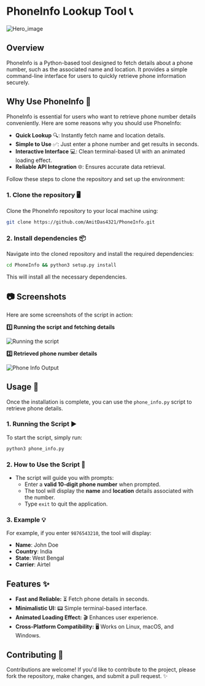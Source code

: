 # PhoneInfo Lookup Tool 📞

![Hero_image](https://i.ibb.co/yBVQ695t/Stackposts.png)

## Overview

PhoneInfo is a Python-based tool designed to fetch details about a phone number, such as the associated name and location. It provides a simple command-line interface for users to quickly retrieve phone information securely.

## Why Use PhoneInfo 🚀

PhoneInfo is essential for users who want to retrieve phone number details conveniently. Here are some reasons why you should use PhoneInfo:
- **Quick Lookup** 🔍: Instantly fetch name and location details.
- **Simple to Use** ✅: Just enter a phone number and get results in seconds.
- **Interactive Interface** 💻: Clean terminal-based UI with an animated loading effect.
- **Reliable API Integration** 🌐: Ensures accurate data retrieval.

Follow these steps to clone the repository and set up the environment:

### 1. Clone the repository 🖥️

Clone the PhoneInfo repository to your local machine using:

```bash
git clone https://github.com/AmitDas4321/PhoneInfo.git
```

### 2. Install dependencies 📦

Navigate into the cloned repository and install the required dependencies:

```bash
cd PhoneInfo && python3 setup.py install
```

This will install all the necessary dependencies.

## 📷 Screenshots
Here are some screenshots of the script in action:

**1️⃣ Running the script and fetching details**

![Running the script](https://i.ibb.co/M5yLV1yC/Running-the-script-and-Encrypt-code.png)

**2️⃣ Retrieved phone number details**

![Phone Info Output](https://i.ibb.co/ccmkTtNy/Encrypted-Script.png)

## Usage 🔧

Once the installation is complete, you can use the `phone_info.py` script to retrieve phone details.

### 1. Running the Script ▶️

To start the script, simply run:

```bash
python3 phone_info.py
```

### 2. How to Use the Script 📝

- The script will guide you with prompts:
  - Enter a **valid 10-digit phone number** when prompted.
  - The tool will display the **name** and **location** details associated with the number.
  - Type `exit` to quit the application.

### 3. Example 💡

For example, if you enter `9876543210`, the tool will display:
- **Name**: John Doe
- **Country**: India
- **State**: West Bengal
- **Carrier**: Airtel

## Features ✨

- **Fast and Reliable:** ⏳ Fetch phone details in seconds.
- **Minimalistic UI:** 📟 Simple terminal-based interface.
- **Animated Loading Effect:** 🎬 Enhances user experience.
- **Cross-Platform Compatibility:** 🖥️ Works on Linux, macOS, and Windows.

## Contributing 🤝

Contributions are welcome! If you'd like to contribute to the project, please fork the repository, make changes, and submit a pull request. ✨
